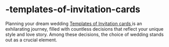 # -templates-of-invitation-cards
Planning your dream wedding <a href="https://www.craftyartapp.com/templates/invitation">Templates of Invitation cards </a>  is an exhilarating journey, filled with countless decisions that reflect your unique style and love story. Among these decisions, the choice of wedding  stands out as a crucial element.
